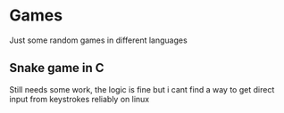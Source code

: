 # Games
Just some random games in different languages

## Snake game in C
Still needs some work, the logic is fine but i cant find a way to get direct input from keystrokes reliably on linux
